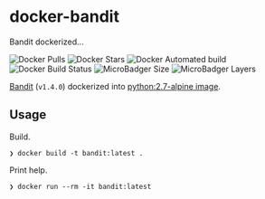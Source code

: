 # docker-bandit

Bandit dockerized...

![Docker Pulls](https://img.shields.io/docker/pulls/fkromer/bandit.svg)
![Docker Stars](https://img.shields.io/docker/stars/fkromer/bandit.svg)
![Docker Automated build](https://img.shields.io/docker/automated/fkromer/bandit.svg)
![Docker Build Status](https://img.shields.io/docker/build/fkromer/bandit.svg)
![MicroBadger Size](https://img.shields.io/microbadger/image-size/fkromer/bandit.svg)
![MicroBadger Layers](https://img.shields.io/microbadger/layers/fkromer/bandit.svg)

[Bandit](https://pypi.python.org/pypi/bandit) (`v1.4.0`) dockerized into
[python:2.7-alpine image](https://hub.docker.com/_/python/).

## Usage

Build.

    ❯ docker build -t bandit:latest .

Print help.

    ❯ docker run --rm -it bandit:latest
